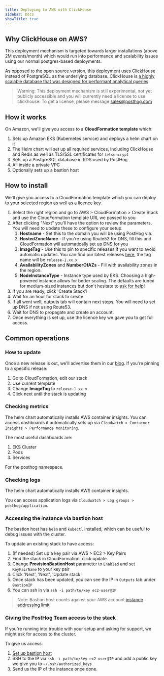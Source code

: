 ```yaml
---
title: Deploying to AWS with ClickHouse
sidebar: Docs
showTitle: true
---
```


## Why ClickHouse on AWS?


This deployment mechanism is targeted towards larger installations (above 2M events/month) which would run into performance and scalability issues using our normal postgres-based deployments.

As opposed to the open source version, this deployment uses ClickHouse instead of PostgreSQL as the underlying database. ClickHouse is [a highly scalable database that was designed for performant analytical queries](https://clickhouse.tech/).

> Warning: This deployment mechanism is still experimental, not yet publicly accessible and you will currently need a license to use clickhouse. To get a license, please message [sales@posthog.com](mailto:sales@posthog.com)

## How it works

On Amazon, we'll give you access to a **CloudFormation template** which:
1. Sets up Amazon EKS (Kubernetes service) and deploys a helm chart on it
1. The Helm chart will set up all required services, including ClickHouse and Redis as well as TLS/SSL certificates for `letsencrypt`
1. Sets up a PostgreSQL database in RDS used by PostHog
1. All inside a private VPC
1. Optionally sets up a bastion host

## How to install

We'll give you access to a CloudFormation template which you can deploy to your selected region as well as a licence key.

1. Select the right region and go to AWS > CloudFormation > Create Stack and use the CloudFormation template URL we passed to you
1. After clicking "Next" you'll have the option to review the parameters. You will need to update these to configure your setup.
    1. **Hostname** - Set this to the domain you will be using PostHog via.
    1. **HostedZoneName** - If you're using Route53 for DNS, fill this and CloudFormation will automatically set up DNS for you
    1. **ImageTag** - Use this to pin to specific releases if you want to avoid automatic updates. You can find our latest releases [here](https://posthog.com/blog), the tag name will be `release-1.xx.x`
    1. **AvailabilityZones** and **NumberOfAZs** - Fill with availability zones in the region.
    1. **NodeInstanceType** - Instance type used by EKS. Choosing a high-powered instance allows for better scaling. The defaults are tuned for medium-sized instances but don't hesitate to [ask for help](/slack)!
1. If you are ready, click 'Create Stack'!
1. Wait for an hour for stack to create.
1. If all went well, outputs tab will contain next steps. You will need to set up DNS if not using Route53.
1. Wait for DNS to propagate and create an account.
1. Once everything is set up, use the licence key we gave you to get full access.

## Common operations

### How to update

Once a new release is out, we'll advertise them in our [blog](https://posthog.com/blog). If you're pinning to a specific release:

1. Go to CloudFormation, edit our stack
1. Use current template
1. Change **ImageTag** to `release-1.xx.x`
1. Click next until the stack is updating

### Checking metrics

The helm chart automatically installs AWS container insights. You can access dashboards it automatically sets up via `Cloudwatch > Container Insights > Performance monitoring`.

The most useful dashboards are:
1. EKS Cluster
1. Pods
1. Services

For the posthog namespace.

### Checking logs

The helm chart automatically installs AWS container insights.

You can access application logs via `Cloudwatch > Log groups > posthog/application`.

### Accessing the instance via bastion host

The bastion host has `helm` and `kubectl` installed, which can be useful to debug issues with the cluster.

To update an existing stack to have access:
1. (If needed) Set up a key pair via AWS > EC2 > Key Pairs
2. Find the stack in CloudFormation, click update.
3. Change **ProvisionBastionHost** parameter to `Enabled` and set `KeyPairName` to your key pair
4. Click 'Next', 'Next', 'Update stack'.
5. Once stack has been updated, you can see the IP in `Outputs` tab under `BastionIP`
6. You can ssh in via `ssh -i path/to/key ec2-user@IP`

> Note: Bastion host counts against your AWS account [instance addressing limit](https://docs.aws.amazon.com/AWSEC2/latest/UserGuide/elastic-ip-addresses-eip.html#using-instance-addressing-limit)

### Giving the PostHog Team access to the stack

If you're running into trouble with your setup and asking for support, we might ask for access to the cluster.

To give us access:
1. [Set up bastion host](#accessing-the-instance-via-bastion)
1. SSH to the IP via `ssh -i path/to/key ec2-user@IP` and add a public key we give you to `~/.ssh/authorized_keys`
1. Send us the IP of the instance once done.
